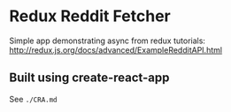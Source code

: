 # Redux Reddit Fetcher

Simple app demonstrating async from redux tutorials: http://redux.js.org/docs/advanced/ExampleRedditAPI.html

## Built using create-react-app

See `./CRA.md`
